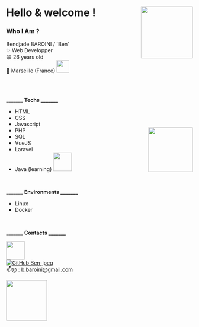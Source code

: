 # Hello & welcome ! <img align='right' src="https://media.giphy.com/media/fVc6G5zbFwxo2YGXIP/giphy.gif" width="140"></h2>


### Who I Am ?

<p> Bendjade BAROINI / `Ben` </br>
   ✨   Web Developper</br>
   😄   26 years old </br>
 🌱   Marseille (France) <img src="https://media.giphy.com/media/eJ3l67PMOv6EQMnfBO/giphy.gif" width="34"> </br>
</p>

</br> </br>

_______ **Techs _______**

- HTML     
- CSS    
- Javascript    
- PHP      <img align='right' src="https://media.giphy.com/media/Ll22OhMLAlVDb8UQWe/giphy.gif" width="120">
- SQL      
- VueJS   
- Laravel 
- Java (learning) <img src="https://media.giphy.com/media/zlcIBNopQj8Yx5QgpR/giphy.gif" width="50">

</br>

_______ **Environments _______**
- Linux
- Docker

</br>

_______ **Contacts _______**

<a href="https://www.linkedin.com/in/bendjade-baroini-0543481ba/"><img src="https://media.giphy.com/media/jPK3EsIGS9f8YAp2Fa/giphy.gif" width="50"></a>   
[![GitHub Ben-jpeg](https://img.shields.io/github/followers/Ben?label=follow&style=social)](https://github.com/Ben-jpeg) </br>
 📫@      : b.baroini@gmail.com
 
  <img src="https://media.giphy.com/media/fu8GmsXKFzgOjMgjLp/giphy.gif" width="110">




<!--
**Ben-jpeg/Ben-jpeg** is a ✨ _special_ ✨ repository because its `README.md` (this file) appears on your GitHub profile.

Here are some ideas to get you started:

- 🔭 I’m currently working on ...
- 🌱 I’m currently learning ...
- 👯 I’m looking to collaborate on ...
- 🤔 I’m looking for help with ...
- 💬 Ask me about ...
- 📫 How to reach me: ...
- 😄 Pronouns: ...
- ⚡ Fun fact: ...
-->









